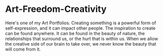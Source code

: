 # Art-Freedom-Creativity
Here's one of my Art Portfolios. Creating something is a powerful form of self-expression, and it can impact other people. The inspiration to create can be found anywhere. It can be found in the beauty of nature, the relationships that surround us, or the hurt that is within us. When we allow the creative side of our brain to take over, we never know the beauty that will come from it.
